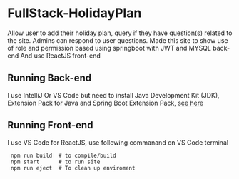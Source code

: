 
#  FullStack-HolidayPlan
Allow user to add their holiday plan, 
query if they have question(s) related to the site.
Admins can respond to user questions.
Made this site to show use of role and permission based using springboot with JWT and MYSQL back-end
And use ReactJS front-end


## Running Back-end
I use IntelliJ 
Or VS Code  but need to install  Java Development Kit (JDK), Extension Pack for Java  and Spring Boot Extension Pack,
[see here](https://code.visualstudio.com/docs/java/java-spring-boot)

## Running Front-end
I use VS Code for ReactJS, use following commanand on VS Code terminal
```
 npm run build  # to compile/build
 npm start      # to run site  
 npm run eject  # To clean up enviroment
```
